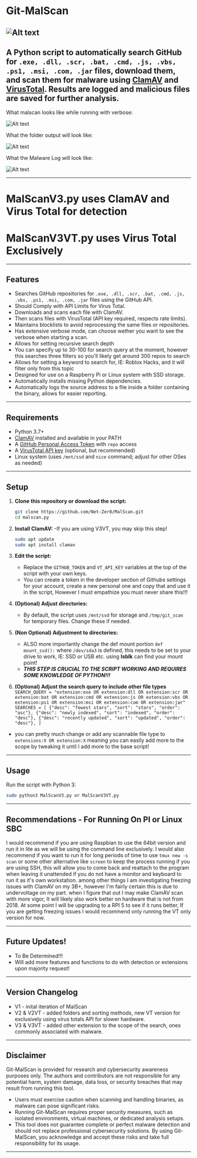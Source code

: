 # Git-MalScan
![Alt text](Images/logo512.png)
---
A Python script to **automatically search GitHub for `.exe, .dll, .scr, .bat, .cmd, .js, .vbs, .ps1, .msi, .com, .jar` files**, download them, and scan them for malware using [ClamAV](https://www.clamav.net/) and [VirusTotal](https://www.virustotal.com/). Results are logged and malicious files are saved for further analysis.
---
What malscan looks like while running with verbose:

![Alt text](Images/UpdatedV3VT.png)

What the folder output will look like:

![Alt text](Images/FolderView.png)

What the Malware Log will look like:

![Alt text](Images/MalwareLog.png)

---
# MalScanV3.py uses ClamAV and Virus Total for detection
# MalScanV3VT.py uses Virus Total Exclusively
---

## Features

- Searches GitHub repositories for `.exe, .dll, .scr, .bat, .cmd, .js, .vbs, .ps1, .msi, .com, .jar` files using the GitHub API.
- Should Comply with API Limits for Virus Total.
- Downloads and scans each file with ClamAV.
- Then scans files with VirusTotal (API key required, respects rate limits).
- Maintains blocklists to avoid reprocessing the same files or repositories.
- Has extensive verbose mode, can choose wether you want to see the verbose when starting a scan.
- Allows for setting recursive search depth
- You can specify up to 30-100 for search query at the moment, however this searches three filters so you'll likely get around 300 repos to search
- Allows for setting a keyword to search for, IE: Roblox Hacks, and it will filter only from this topic
- Designed for use on a Raspberry Pi or Linux system with SSD storage.
- Automatically installs missing Python dependencies.
- Automatically logs the source address to a file inside a folder containing the binary, allows for easier reporting.
---

## Requirements

- Python 3.7+
- [ClamAV](https://www.clamav.net/) installed and available in your PATH
- A [GitHub Personal Access Token](https://github.com/settings/tokens) with `repo` access
- A [VirusTotal API key](https://www.virustotal.com/gui/join-us) (optional, but recommended)
- Linux system (uses `/mnt/ssd` and `nice` command; adjust for other OSes as needed)

---

## Setup

1. **Clone this repository or download the script:**

    ```sh
    git clone https://github.com/Net-Zer0/MalScan.git
    cd malscan.py
    ```

2. **Install ClamAV:** -If you are using V3VT, you may skip this step!

    ```sh
    sudo apt update
    sudo apt install clamav
    ```

3. **Edit the script:**

    - Replace the `GITHUB_TOKEN` and `VT_API_KEY` variables at the top of the script with your own keys.
    - You can create a token in the developer section of Githubs settings for your account, create a new personal one and copy that and use it in the script, However I must empathize you must never share this!!!

4. **(Optional) Adjust directories:**

    - By default, the script uses `/mnt/ssd` for storage and `/tmp/git_scan` for temporary files. Change these if needed.
5. **(Non Optional) Adjustment to directories:**
    - ALSO more importantly change the def mount portion `def mount_ssd():` where  `/dev/sda3` is defined, this needs to be set to your drive to work, IE: SSD or USB etc. using **lsblk** can find your mount point!
    - ***THIS STEP IS CRUCIAL TO THE SCRIPT WORKING AND REQUIRES SOME KNOWLEDGE OF PYTHON!!!***

6. **(Optional) Adjust the search query to include other file types**
   `SEARCH_QUERY = "extension:exe OR extension:dll OR extension:scr OR extension:bat OR extension:cmd OR extension:js OR extension:vbs OR extension:ps1 OR extension:msi OR extension:com OR extension:jar"
SEARCHES = [
    {"desc": "fewest stars", "sort": "stars", "order": "asc"},
    {"desc": "newly indexed", "sort": "indexed", "order": "desc"},
    {"desc": "recently updated", "sort": "updated", "order": "desc"},
]`
- you can pretty much change or add any scannable file type to `extensions:X OR extension:X` meaning you can easily add more to the scope by tweaking it until I add more to the base script!
---

## Usage

Run the script with Python 3:

```sh
sudo python3 MalScanV3.py or MalScanV3VT.py
```
--- 
## Recommendations - For Running On PI or Linux SBC
I would recommend if you are using Raspbian to use the 64bit version and run it in lite as we will be using the command line exclusively. I would also recommend if you want to run it for long periods of time to use `tmux new -s scan` or some other alternative like `screen` to keep the process running if you are using SSH, this will allow you to come back and reattach to the program when leaving it unattended if you do not have a monitor and keyboard to run it as it's own workstation. among other things I am investigating freezing issues with ClamAV on my 3B+, however I'm fairly certain this is due to undervoltage on my part. when I figure that out I may make ClamAV scan with more vigor, It will likely also work better on hardware that is not from 2018. At some point I will be upgrading to a RPI 5 to see if it runs better, If you are getting freezing issues I would recommend only running the VT only version for now.

---
## Future Updates!

- To Be Determined!!!
- Will add more features and functions to do with detection or extensions upon majority request!
---
## Version Changelog
- V1 - inital iteration of MalScan
- V2 & V2VT - added folders and sorting methods, new VT version for exclusively using virus totals API for slower hardware.
- V3 & V3VT - added other extension to the scope of the search, ones commonly associated with malware.
---
## Disclaimer
Git-MalScan is provided for research and cybersecurity awareness purposes only. The authors and contributors are not responsible for any potential harm, system damage, data loss, or security breaches that may result from running this tool.
- Users must exercise caution when scanning and handling binaries, as malware can pose significant risks.
- Running Git-MalScan requires proper security measures, such as isolated environments, virtual machines, or dedicated analysis setups.
- This tool does not guarantee complete or perfect malware detection and should not replace professional cybersecurity solutions.
By using Git-MalScan, you acknowledge and accept these risks and take full responsibility for its usage.
---
